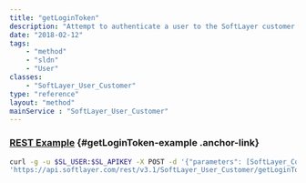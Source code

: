 ```yaml
---
title: "getLoginToken"
description: "Attempt to authenticate a user to the SoftLayer customer portal using the provided authentication container. Depending on the specific type of authentication container that is used, this API will leverage the appropriate authentication protocol. If authentication is successful then the API returns a list of linked accounts for the user, a token containing the ID of the authenticated user and a hash key used by the SoftLayer customer portal to maintain authentication. "
date: "2018-02-12"
tags:
    - "method"
    - "sldn"
    - "User"
classes:
    - "SoftLayer_User_Customer"
type: "reference"
layout: "method"
mainService : "SoftLayer_User_Customer"
---
```


### [REST Example](#getLoginToken-example) <a href="/article/rest/"><i class="fas fa-question"></i></a> {#getLoginToken-example .anchor-link} 
```bash
curl -g -u $SL_USER:$SL_APIKEY -X POST -d '{"parameters": [SoftLayer_Container_Authentication_Request_Contract]}' \
'https://api.softlayer.com/rest/v3.1/SoftLayer_User_Customer/getLoginToken'
```
